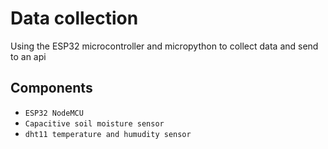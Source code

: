 # Data collection

Using the ESP32 microcontroller and micropython to collect data and send to an api


## Components

- `ESP32 NodeMCU`
- `Capacitive soil moisture sensor`
- `dht11 temperature and humudity sensor`